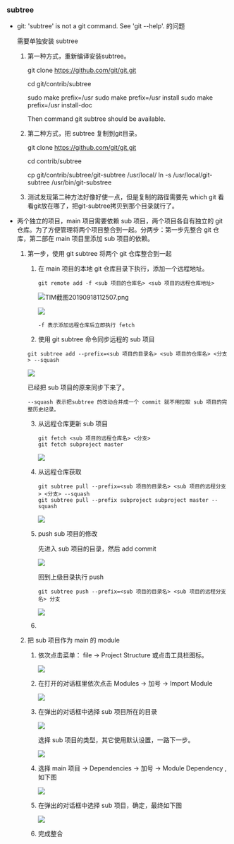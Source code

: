 

### subtree

- git: 'subtree' is not a git command. See 'git --help'. 的问题

  需要单独安装 subtree

  1. 第一种方式，重新编译安装subtree。

     git clone https://github.com/git/git.git

     cd git/contrib/subtree

     sudo make prefix=/usr
     sudo make prefix=/usr install
     sudo make prefix=/usr install-doc

     Then command git subtree should be available.

  2. 第二种方式，把 subtree 复制到git目录。

     git clone https://github.com/git/git.git

     cd contrib/subtree

     cp git/contrib/subtree/git-subtree /usr/local/
     ln -s /usr/local/git-subtree /usr/bin/git-substree

  3. 测试发现第二种方法好像好使一点，但是复制的路径需要先 which git 看看git放在哪了，把git-subtree拷贝到那个目录就行了。

- 两个独立的项目，main 项目需要依赖 sub 项目，两个项目各自有独立的 git 仓库。为了方便管理将两个项目整合到一起。分两步：第一步先整合 git 仓库，第二部在 main 项目里添加 sub 项目的依赖。

  1. 第一步，使用 git subtree 将两个 git 仓库整合到一起

     1. 在 main 项目的本地 git 仓库目录下执行，添加一个远程地址。

        ```shell
        git remote add -f <sub 项目的仓库名> <sub 项目的远程仓库地址>
        ```

        ![TIM截图20190918112507.png](..\imgs\TIM截图20190918112721.png)

        ![](../imgs/TIM截图20190918112843.png)

        ``` shell
        -f 表示添加远程仓库后立即执行 fetch
        ```

      2.  使用 git subtree 命令同步远程的 sub 项目

        ```shell
        git subtree add --prefix=<sub 项目的目录名> <sub 项目的仓库名> <分支> --squash
        ```

        ![](../imgs/TIM截图20190918113633.png)

        已经把 sub 项目的原来同步下来了。

        ```shell
        --squash 表示把subtree 的改动合并成一个 commit 就不用拉取 sub 项目的完整历史纪录。
        ```

     3. 从远程仓库更新 sub 项目

        ```shell
        git fetch <sub 项目的远程仓库名> <分支>
        git fetch subproject master
        ```

        ![](../imgs/TIM截图20190918114622.png)

     4. 从远程仓库获取

        ```shell
        git subtree pull --prefix=<sub 项目的目录名> <sub 项目的远程分支> <分支> --squash
        git subtree pull --prefix subproject subproject master --squash
        ```

        ![](../imgs/TIM截图20190918114709.png)

     5. push sub 项目的修改

        先进入 sub 项目的目录，然后 add  commit

        ![](../imgs/TIM截图20190918115148.png)

        回到上级目录执行 push

        ```shell
        git subtree push --prefix=<sub 项目的目录名> <sub 项目的远程分支名> 分支
        ```
  
        ![](../imgs/TIM截图20190918125634.png)
  
     6. 
  
  2. 把 sub 项目作为 main 的 module 
  
     1. 依次点击菜单： file -> Project Structure 或点击工具栏图标。
  
        ![](../imgs/微信图片_20190918130147.png)
  
     2. 在打开的对话框里依次点击 Modules -> 加号 -> Import Module
  
        ![](../imgs/TIM截图20190918135709.png)
  
     3. 在弹出的对话框中选择 sub 项目所在的目录
  
        ![](../imgs/TIM截图20190918135856.png)
  
        选择 sub 项目的类型，其它使用默认设置，一路下一步。
  
        ![](../imgs/TIM截图20190918140016.png)
  
        
  
     4. 选择 main 项目 -> Dependencies -> 加号 -> Module Dependency ,如下图
  
        ![](../imgs/TIM截图20190918140506.png)
  
     5. 在弹出的对话框中选择 sub 项目，确定，最终如下图
  
        ![](../imgs/TIM截图20190918140626.png)
  
     6. 完成整合
  
  ​	